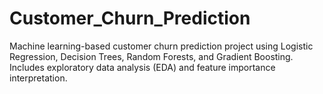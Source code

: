 # Customer_Churn_Prediction
Machine learning-based customer churn prediction project using Logistic Regression, Decision Trees, Random Forests, and Gradient Boosting. Includes exploratory data analysis (EDA) and feature importance interpretation.
